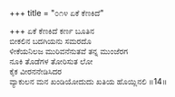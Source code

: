 +++
title = "೦೧೪ ಏಕೆ ಕೆಣಕಿದೆ"

+++
ಏಕೆ ಕೆಣಕಿದೆ ಕರ್ಣ ಬೂತಿನ  
ಬೀಕಲಿನ ಬದಗಿಯನು ಸಮರದೊ  
ಳೀಕೆಯನಿಲಜ ಮುರಿವನೆನುತವೆ ತನ್ನ ಮುಂಜೆರಗ  
ನೂಕಿ ತೊಡೆಗಳ ತೋರಿಸುತ ಲೋ  
ಕೈಕ ವೀರನನೇಡಿಸಿದರ   
ವ್ಯಾಕುಲನ ಮನ ಖಂಡಿಯೋದುದು ಖತಿಯ ಹೊಯ್ಲಿನಲಿ    ॥14॥